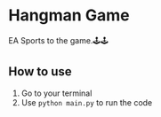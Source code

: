 # Hangman Game
EA Sports to the game.🕹🕹

## How to use
1. Go to your terminal
2. Use `python main.py` to run the code

